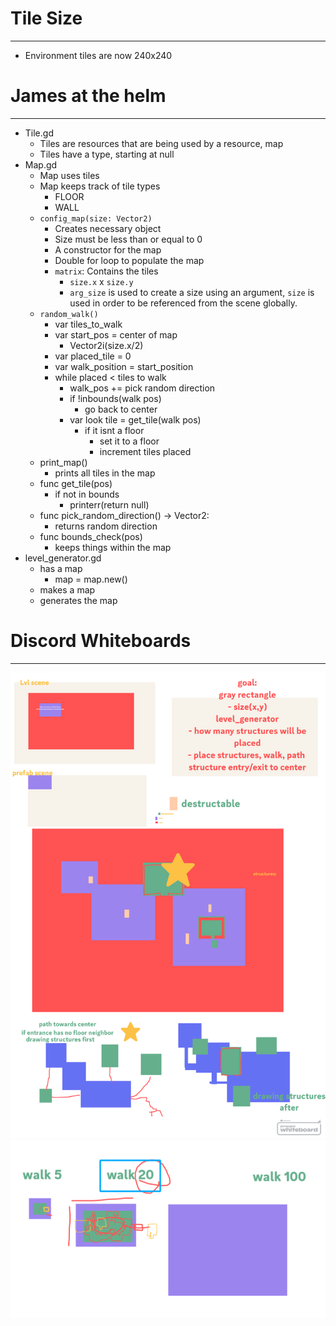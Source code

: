 # Tile Size
---
- Environment tiles are now 240x240

# James at the helm
---
- Tile.gd
	- Tiles are resources that are being used by a resource, map
	- Tiles have a type, starting at null
- Map.gd
	- Map uses tiles
	- Map keeps track of tile types
		- FLOOR
		- WALL
	- `config_map(size: Vector2)`
		- Creates necessary object
		- Size must be less than or equal to 0
		- A constructor for the map
		- Double for loop to populate the map
		- `matrix`: Contains the tiles
			- `size.x` x `size.y`
			- `arg_size` is used to create a size using an argument, `size` is used in order to be referenced from the scene globally.
	- `random_walk()`
		- var tiles_to_walk
		- var start_pos = center of map
			- Vector2i(size.x/2)
		- var placed_tile = 0
		- var walk_position = start_position
		- while placed < tiles to walk
			- walk_pos += pick random direction
			- if !inbounds(walk pos)
				- go back to center
			- var look tile = get_tile(walk pos)
				- if it isnt a floor
					- set it to a floor
					- increment tiles placed
	- print_map()
		- prints all tiles in the map
	- func get_tile(pos)
		- if not in bounds 
			- printerr(return null)
	- func pick_random_direction() -> Vector2:
		- returns random direction
	- func bounds_check(pos)
		- keeps things within the map
- level_generator.gd
	- has a map
		- map = map.new()
	- makes a map
	- generates the map
# Discord Whiteboards
---
![Image](../whiteboards/structure-brainstorm.png)
![Image](../whiteboards/walk-offset.png)
